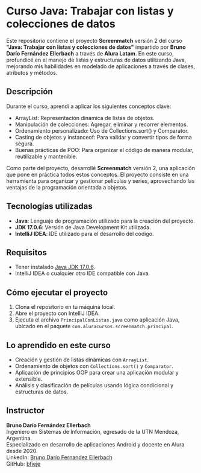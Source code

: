 # Curso Java: Trabajar con listas y colecciones de datos

Este repositorio contiene el proyecto **Screenmatch** versión 2 del curso **"Java: Trabajar con listas y colecciones de datos"** impartido por **Bruno Darío Fernández Ellerbach** a través de **Alura Latam**. En este curso, profundicé en el manejo de listas y estructuras de datos utilizando Java, mejorando mis habilidades en modelado de aplicaciones a través de clases, atributos y métodos.

## Descripción

Durante el curso, aprendí a aplicar los siguientes conceptos clave:
- ArrayList: Representación dinámica de listas de objetos.
- Manipulación de colecciones: Agregar, eliminar y recorrer elementos.
- Ordenamiento personalizado: Uso de Collections.sort() y Comparator.
- Casting de objetos y instanceof: Para validar y convertir tipos de forma segura.
- Buenas prácticas de POO: Para organizar el código de manera modular, reutilizable y mantenible.

Como parte del proyecto, desarrollé **Screenmatch** versión 2, una aplicación que pone en práctica todos estos conceptos. El proyecto consiste en una herramienta para organizar y gestionar películas y series, aprovechando las ventajas de la programación orientada a objetos.

## Tecnologías utilizadas
- **Java**: Lenguaje de programación utilizado para la creación del proyecto.
- **JDK 17.0.6**: Versión de Java Development Kit utilizada.
- **IntelliJ IDEA**: IDE utilizado para el desarrollo del código.

## Requisitos
- Tener instalado [Java JDK 17.0.6](https://www.oracle.com/java/technologies/javase/jdk17-archive-downloads.html).
- IntelliJ IDEA o cualquier otro IDE compatible con Java.

## Cómo ejecutar el proyecto

1. Clona el repositorio en tu máquina local.
2. Abre el proyecto con IntelliJ IDEA.
3. Ejecuta el archivo `PrincipalConListas.java` como aplicación Java, ubicado en el paquete `com.aluracursos.screenmatch.principal`.

## Lo aprendido en este curso
- Creación y gestión de listas dinámicas con `ArrayList`.
- Ordenamiento de objetos con `Collections.sort()` y `Comparator`.
- Aplicación de principios OOP para crear una aplicación modular y extensible.
- Análisis y clasificación de películas usando lógica condicional y estructuras de datos.

## Instructor
**Bruno Darío Fernández Ellerbach**  
Ingeniero en Sistemas de Información, egresado de la UTN Mendoza, Argentina.  
Especializado en desarrollo de aplicaciones Android y docente en Alura desde 2020.  
LinkedIn: [Bruno Darío Fernandez Ellerbach](https://www.linkedin.com/in/brunofernandezellerbach/)  
GitHub: [bfjeje](https://github.com/bfjeje)
